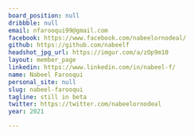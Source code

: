 ```yaml
---
board_position: null
dribbble: null
email: nfarooqui99@gmail.com
facebook: https://www.facebook.com/nabeelornodeal/
github: https://github.com/nabeelf
headshot_jpg_url: https://imgur.com/a/zOp9m10
layout: member_page
linkedin: https://www.linkedin.com/in/nabeel-f/
name: Nabeel Farooqui
personal_site: null
slug: nabeel-farooqui
tagline: still in beta
twitter: https://twitter.com/nabeelornodeal
year: 2021

---
```

